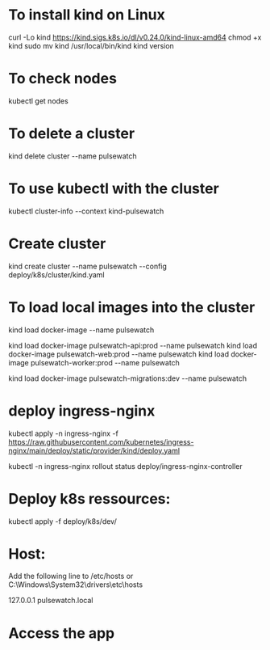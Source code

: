 # To install kind on Linux

curl -Lo kind https://kind.sigs.k8s.io/dl/v0.24.0/kind-linux-amd64
chmod +x kind
sudo mv kind /usr/local/bin/kind
kind version

# To check nodes 
kubectl get nodes 

# To delete a cluster
kind delete cluster --name pulsewatch

# To use kubectl with the cluster
kubectl cluster-info --context kind-pulsewatch

# Create cluster

kind create cluster --name pulsewatch --config deploy/k8s/cluster/kind.yaml




# To load local images into the cluster
kind load docker-image <image-name> --name pulsewatch

kind load docker-image pulsewatch-api:prod   --name pulsewatch
kind load docker-image pulsewatch-web:prod   --name pulsewatch
kind load docker-image pulsewatch-worker:prod --name pulsewatch

kind load docker-image pulsewatch-migrations:dev   --name pulsewatch
# deploy ingress-nginx

kubectl apply -n ingress-nginx -f https://raw.githubusercontent.com/kubernetes/ingress-nginx/main/deploy/static/provider/kind/deploy.yaml

kubectl -n ingress-nginx rollout status deploy/ingress-nginx-controller

# Deploy k8s ressources: 

kubectl apply -f deploy/k8s/dev/


# Host: 

Add the following line to /etc/hosts or C:\Windows\System32\drivers\etc\hosts

127.0.0.1   pulsewatch.local
# Access the app